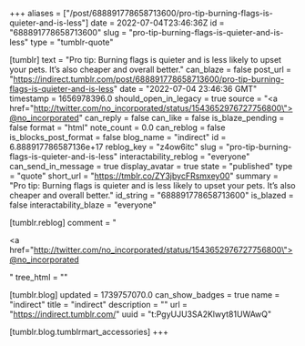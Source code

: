 +++
aliases = ["/post/688891778658713600/pro-tip-burning-flags-is-quieter-and-is-less"]
date = 2022-07-04T23:46:36Z
id = "688891778658713600"
slug = "pro-tip-burning-flags-is-quieter-and-is-less"
type = "tumblr-quote"

[tumblr]
text = "Pro tip: Burning flags is quieter and is less likely to upset your pets. It&rsquo;s also cheaper and overall better."
can_blaze = false
post_url = "https://indirect.tumblr.com/post/688891778658713600/pro-tip-burning-flags-is-quieter-and-is-less"
date = "2022-07-04 23:46:36 GMT"
timestamp = 1656978396.0
should_open_in_legacy = true
source = "<a href=\"http://twitter.com/no_incorporated/status/1543652976727756800\">@no_incorporated</a>"
can_reply = false
can_like = false
is_blaze_pending = false
format = "html"
note_count = 0.0
can_reblog = false
is_blocks_post_format = false
blog_name = "indirect"
id = 6.888917786587136e+17
reblog_key = "z4ow6itc"
slug = "pro-tip-burning-flags-is-quieter-and-is-less"
interactability_reblog = "everyone"
can_send_in_message = true
display_avatar = true
state = "published"
type = "quote"
short_url = "https://tmblr.co/ZY3jbycFRsmxey00"
summary = "Pro tip: Burning flags is quieter and is less likely to upset your pets. It’s also cheaper and overall better."
id_string = "688891778658713600"
is_blazed = false
interactability_blaze = "everyone"

[tumblr.reblog]
comment = "<p><a href=\"http://twitter.com/no_incorporated/status/1543652976727756800\">@no_incorporated</a></p>"
tree_html = ""

[tumblr.blog]
updated = 1739757070.0
can_show_badges = true
name = "indirect"
title = "indirect"
description = ""
url = "https://indirect.tumblr.com/"
uuid = "t:PgyUJU3SA2Klwyt81UWAwQ"

[tumblr.blog.tumblrmart_accessories]
+++
